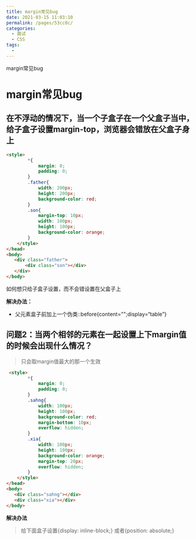 ```yaml
---
title: margin常见bug
date: 2021-03-15 11:03:10
permalink: /pages/53cc0c/
categories:
  - 面试
  - CSS
tags:
  - 
---
```


margin常见bug
<!-- more -->

# margin常见bug

## 在不浮动的情况下，当一个子盒子在一个父盒子当中，给子盒子设置margin-top，浏览器会错放在父盒子身上

```html
<style>
        *{
            margin: 0;
            padding: 0;
        }
        .father{
            width: 200px;
            height: 200px;
            background-color: red;
        }
        .son{
            margin-top: 10px;
            width: 100px;
            height: 100px;
            background-color: orange;
        }
    </style>
</head>
<body>
   <div class="father">
       <div class="son"></div>
   </div>
</body>
```

如何想只给子盒子设置，而不会错设置在父盒子上

**解决办法：**

- 父元素盒子前加上一个伪类::before{content="";display=“table”}

## 问题2：当两个相邻的元素在一起设置上下margin值的时候会出现什么情况？

> 只会取margin值最大的那一个生效

```html
 <style>
        *{
            margin: 0;
            padding: 0;
        }
        .sahng{
            width: 100px;
            height: 100px;
            background-color: red;
            margin-bottom: 10px;
            overflow: hidden;
        }
        .xia{
            width: 100px;
            height: 100px;
            background-color: orange;
            margin-top: 20px;
            overflow: hidden;
        }
    </style>
</head>
<body>
   <div class="sahng"></div>
   <div class="xia"></div>
</body>
```

**解决办法**
> 给下面盒子设置{display: inline-block;} 或者{position: absolute;}